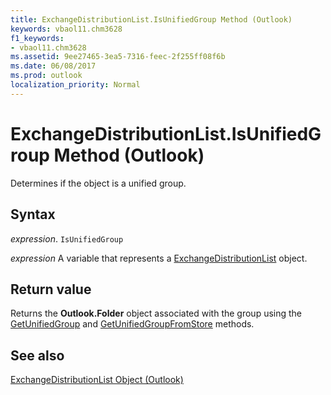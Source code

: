 ```yaml
---
title: ExchangeDistributionList.IsUnifiedGroup Method (Outlook)
keywords: vbaol11.chm3628
f1_keywords:
- vbaol11.chm3628
ms.assetid: 9ee27465-3ea5-7316-feec-2f255ff08f6b
ms.date: 06/08/2017
ms.prod: outlook
localization_priority: Normal
---
```



# ExchangeDistributionList.IsUnifiedGroup Method (Outlook)

Determines if the object is a unified group.


## Syntax

_expression_. `IsUnifiedGroup`

_expression_ A variable that represents a [ExchangeDistributionList](./Outlook.ExchangeDistributionList.md) object.


## Return value

Returns the  **Outlook.Folder** object associated with the group using the [GetUnifiedGroup](Outlook.exchangedistributionlist.getunifiedgroup.md) and [GetUnifiedGroupFromStore](Outlook.exchangedistributionlist.getunifiedgroupfromstore.md) methods.


## See also


[ExchangeDistributionList Object (Outlook)](Outlook.ExchangeDistributionList.md)

